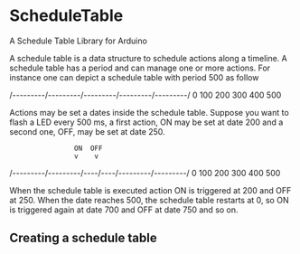 # ScheduleTable

A Schedule Table Library for Arduino

A schedule table is a data structure to schedule actions along a timeline.
A schedule table has a period and can manage one or more actions.
For instance one can depict a schedule table with period 500 as follow

/---------/---------/---------/---------/---------/
0        100       200       300       400       500

Actions may be set a dates inside the schedule table.
Suppose you want to flash a LED every 500 ms, a first action, ON may be set
at date 200 and a second one, OFF, may be set at date 250.

                    ON  OFF 
                    v    v
/---------/---------/----/----/---------/---------/
0        100       200       300       400       500

When the schedule table is executed action ON is triggered at 200 and OFF at
250. When the date reaches 500, the schedule table restarts at 0, so ON is
triggered again at date 700 and OFF at date 750 and so on.

## Creating a schedule table

